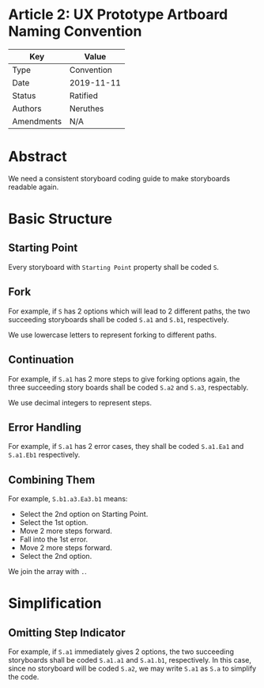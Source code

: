 # Article 2: UX Prototype Artboard Naming Convention

Key | Value
--- | ---
Type | Convention
Date | 2019-11-11
Status | Ratified
Authors | Neruthes
Amendments | N/A

# Abstract

We need a consistent storyboard coding guide to make storyboards readable again.

# Basic Structure

## Starting Point

Every storyboard with `Starting Point` property shall be coded `S`.

## Fork

For example, if `S` has 2 options which will lead to 2 different paths, the two succeeding storyboards shall be coded `S.a1` and `S.b1`, respectively.

We use lowercase letters to represent forking to different paths.

## Continuation

For example, if `S.a1` has 2 more steps to give forking options again, the three succeeding story boards shall be coded `S.a2` and `S.a3`, respectably.

We use decimal integers to represent steps.

## Error Handling

For example, if `S.a1` has 2 error cases, they shall be coded `S.a1.Ea1` and `S.a1.Eb1` respectively.

## Combining Them

For example, `S.b1.a3.Ea3.b1` means:

- Select the 2nd option on Starting Point.
- Select the 1st option.
- Move 2 more steps forward.
- Fall into the 1st error.
- Move 2 more steps forward.
- Select the 2nd option.

We join the array with `.`.

# Simplification

## Omitting Step Indicator

For example, if `S.a1` immediately gives 2 options, the two succeeding storyboards shall be coded `S.a1.a1` and `S.a1.b1`, respectively. In this case, since no storyboard will be coded `S.a2`, we may write `S.a1` as `S.a` to simplify the code.
